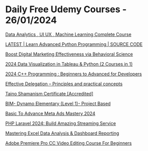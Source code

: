 # Daily Free Udemy Courses - 26/01/2024

[Data Analytics , UI UX , Machine Learning Complete Course](https://www.udemy.com/course/data-analytics-ui-ux-machine-learning-complete-course/?couponCode=167DB3C7C84B8236D7C6)
[LATEST | Learn Advanced Python Programming | SOURCE CODE](https://www.udemy.com/course/latest-learn-advanced-python-programming-source-code/?couponCode=445D08E640D4E283988E)
[Boost Digital Marketing Effectiveness via Behavioral Science](https://www.udemy.com/course/boost-digital-marketing-effectiveness-via-behavioral-science/?couponCode=A8211D023BC14F35CE83)
[2024 Data Visualization in Tableau & Python (2 Courses in 1)](https://www.udemy.com/course/2023-data-visualization-in-tableau-python-2-courses-in-1/?couponCode=81293859466CFE16DD08)
[2024 C++ Programming : Beginners to Advanced for Developers](https://www.udemy.com/course/cpp-programming-beginners-to-advanced-for-developers/?couponCode=3F4B37D29069CFFACF84)
[Effective Delegation – Principles and practical concepts](https://www.udemy.com/course/effective-delegation-principles-and-practical-concepts/?couponCode=EFFECTIVEDEL30)
[Taino Shamanism Certificate [Accredited]](https://www.udemy.com/course/taino-shamanism/?couponCode=A56199AA89585C4A63F5)
[BIM- Dynamo Elementary (Level 1)- Project Based](https://www.udemy.com/course/dynamo-elementary-level-1-bim-tool-project-based/?couponCode=6221D526048C5AE543BE)
[Basic To Advance Meta Ads Mastery 2024](https://www.udemy.com/course/advance-meta-ads-mastery-2024/?couponCode=STUDYUPLIFT01)
[PHP Laravel 2024: Build Amazing Streaming Service](https://www.udemy.com/course/php-laravel-2023-build-amazing-streaming-service/?couponCode=LARAVELSTREAMING34)
[Mastering Excel Data Analysis & Dashboard Reporting](https://www.udemy.com/course/excel-dashboard-2023/?couponCode=597B7E528BA0823AA68E)
[Adobe Premiere Pro CC Video Editing Course For Beginners](https://www.udemy.com/course/adobe-premiere-pro-cc-video-editing-course-for-beginners/?couponCode=0A66FAF97D8304CB6BCB)
